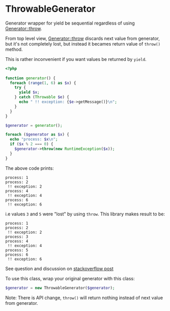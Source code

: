 # ThrowableGenerator

Generator wrapper for yield be sequential regardless of using [Generator::throw].

From top level view, [Generator::throw] discards next value from generator,
but it's not completely lost, but instead it becames return value of `throw()` method.

This is rather inconvenient if you want values be returned by `yield`.

```php
<?php
 
function generator() {
  foreach (range(1, 6) as $x) {
    try {
      yield $x;
    } catch (Throwable $e) {
      echo " !! exception: {$e->getMessage()}\n";
    }
  }
}

$generator = generator();

foreach ($generator as $x) {
  echo "process: $x\n";
  if ($x % 2 === 0) {
    $generator->throw(new RuntimeException($x));
  }
}
```

The above code prints:

```text
process: 1
process: 2
 !! exception: 2
process: 4
 !! exception: 4
process: 6
 !! exception: 6
```

i.e values `3` and `5` were "lost" by using `throw`. This library makes result to be:

```text
process: 1
process: 2
 !! exception: 2
process: 3
process: 4
 !! exception: 4
process: 5
process: 6
 !! exception: 6
```


See question and discussion on [stackoverflow post]

[Generator::throw]: http://php.net/manual/en/generator.throw.php
[stackoverflow post]: https://stackoverflow.com/questions/51382259/why-in-php-using-generatorthrow-omits-yielded-values-after-throw

To use this class, wrap your original generator with this class:

```php
$generator = new ThrowableGenerator($generator);
```

Note: There is API change, `throw()` will return nothing instead of next value from generator.

